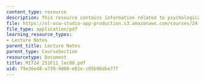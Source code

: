 ```yaml
---
content_type: resource
description: This resource contains information related to psychological theories.
file: https://ol-ocw-studio-app-production.s3.amazonaws.com/courses/24-251-introduction-to-philosophy-of-language-fall-2011/f9e36e48a7399060e81ec05b96dbe77f_MIT24_251F11_lec08.pdf
file_type: application/pdf
learning_resource_types:
- Lecture Notes
parent_title: Lecture Notes
parent_type: CourseSection
resourcetype: Document
title: MIT24_251F11_lec08.pdf
uid: f9e36e48-a739-9060-e81e-c05b96dbe77f
---
```

